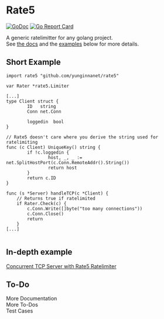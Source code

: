 # Rate5  
[![GoDoc](https://godoc.org/github.com/yunginnanet/?status.svg)](https://godoc.org/github.com/yunginnanet/Rate5) [![Go Report Card](https://goreportcard.com/badge/github.com/yunginnanet/Rate5)](https://goreportcard.com/report/github.com/yunginnanet/Rate5)
  
A generic ratelimitter for any golang project.  
See [the docs](https://godoc.org/github.com/yunginnanet/Rate5) and the [examples](_example/rated.go) below for more details.
  
  

## Short Example
```   
import rate5 "github.com/yunginnanet/rate5"    

var Rater *rate5.Limiter   

[...]  
type Client struct {
        ID   string
        Conn net.Conn

        loggedin  bool
}  

// Rate5 doesn't care where you derive the string used for ratelimiting
func (c Client) UniqueKey() string {
        if !c.loggedin {
                host, _, _ := net.SplitHostPort(c.Conn.RemoteAddr().String())
                return host
        }
        return c.ID
}
  
func (s *Server) handleTCP(c *Client) {
	// Returns true if ratelimited
	if Rater.Check(c) {
		c.Conn.Write([]byte("too many connections"))  
		c.Conn.Close()
		return
	}
[...]
    
```  
  
## In-depth example
  
[Concurrent TCP Server with Rate5 Ratelimiter](_example/rated.go)  
        
## To-Do  
More Documentation  
More To-Dos  
Test Cases  
